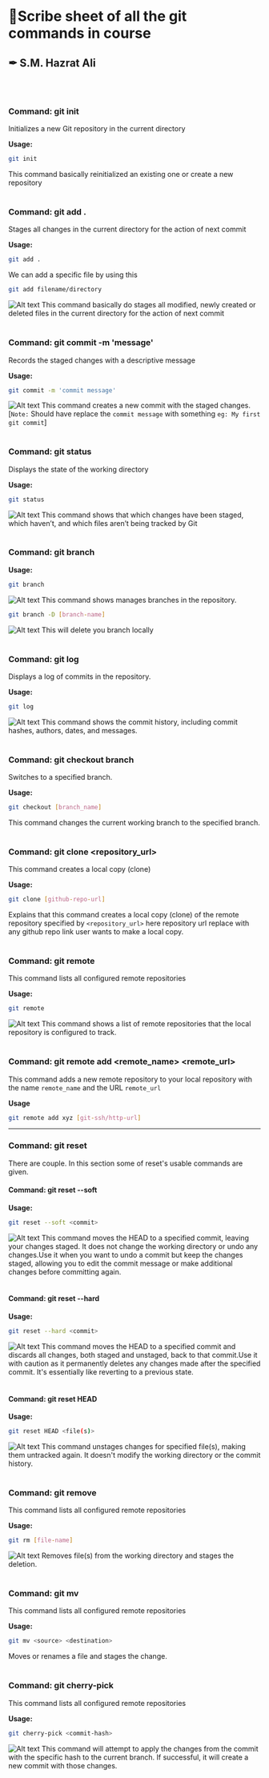 # 📝Scribe sheet of all the git commands in course

## ✒ S.M. Hazrat Ali

<br/><br/>

### Command: git init

Initializes a new Git repository in the current directory

**Usage:**

```sh
git init
```

This command basically reinitialized an existing one or create a new repository
<br/> <br/>

### Command: git add .

Stages all changes in the current directory for the action of next commit

**Usage:**

```sh
git add .
```

We can add a specific file by using this

```sh
git add filename/directory
```

![Alt text](./screenShots/add.png)
This command basically do stages all modified, newly created or deleted files in the current directory for the action of next commit
<br/><br/>

### Command: git commit -m 'message'

Records the staged changes with a descriptive message

**Usage:**

```sh
git commit -m 'commit message'
```

![Alt text](./screenShots/add.png)
This command creates a new commit with the staged changes. [`Note:` Should have replace the `commit message` with something `eg: My first git commit`]
<br/> <br/>

### Command: git status

Displays the state of the working directory

**Usage:**

```sh
git status
```

![Alt text](./screenShots/status.png)
This command shows that which changes have been staged, which haven’t, and which files aren’t being tracked by Git
<br/> <br/>

### Command: git branch

**Usage:**

```sh
git branch
```

![Alt text](./screenShots/branch.png)
This command shows manages branches in the repository.

```sh
git branch -D [branch-name]
```

![Alt text](./screenShots/branch-2.png)
This will delete you branch locally
<br/> <br/>

### Command: git log

Displays a log of commits in the repository.

**Usage:**

```sh
git log
```

![Alt text](./screenShots/log.png)
This command shows the commit history, including commit hashes, authors, dates, and messages.
<br/><br/>

### Command: git checkout branch

Switches to a specified branch.

**Usage:**

```sh
git checkout [branch_name]
```

This command changes the current working branch to the specified branch.
<br/><br/>

### Command: git clone <repository_url>

This command creates a local copy (clone)

**Usage:**

```sh
git clone [github-repo-url]
```

Explains that this command creates a local copy (clone) of the remote repository specified by `<repository_url>` here repository url replace with any github repo link user wants to make a local copy.
<br/><br/>

### Command: git remote

This command lists all configured remote repositories

**Usage:**

```sh
git remote
```

![Alt text](./screenShots/remote.png)
This command shows a list of remote repositories that the local repository is configured to track.
<br/><br/>

### Command: git remote add <remote_name> <remote_url>

This command adds a new remote repository to your local repository with the name `remote_name` and the URL `remote_url`

**Usage**

```sh
git remote add xyz [git-ssh/http-url]
```

---

### Command: git reset

There are couple. In this section some of reset's usable commands are given.

#### Command: git reset --soft

**Usage:**

```sh
git reset --soft <commit>
```

![Alt text](./screenShots/resetSoft.png)
This command moves the HEAD to a specified commit, leaving your changes staged. It does not change the working directory or undo any changes.Use it when you want to undo a commit but keep the changes staged, allowing you to edit the commit message or make additional changes before committing again.
<br/><br/>

#### Command: git reset --hard

**Usage:**

```sh
git reset --hard <commit>
```

![Alt text](./screenShots/resetHard.png)
This command moves the HEAD to a specified commit and discards all changes, both staged and unstaged, back to that commit.Use it with caution as it permanently deletes any changes made after the specified commit. It's essentially like reverting to a previous state.
<br/><br/>

#### Command: git reset HEAD

**Usage:**

```sh
git reset HEAD <file(s)>
```

![Alt text](./screenShots/reflog.png)
This command unstages changes for specified file(s), making them untracked again. It doesn't modify the working directory or the commit history.
<br/><br/>

### Command: git remove

This command lists all configured remote repositories

**Usage:**

```sh
git rm [file-name]
```

![Alt text](./screenShots/rm.png)
Removes file(s) from the working directory and stages the deletion.
<br/><br/>

### Command: git mv

This command lists all configured remote repositories

**Usage:**

```sh
git mv <source> <destination>
```

Moves or renames a file and stages the change.
<br/><br/>

### Command: git cherry-pick

This command lists all configured remote repositories

**Usage:**

```sh
git cherry-pick <commit-hash>
```

![Alt text](./screenShots/cherry-pick.png)
This command will attempt to apply the changes from the commit with the specific hash to the current branch. If successful, it will create a new commit with those changes.
<br/><br/>
